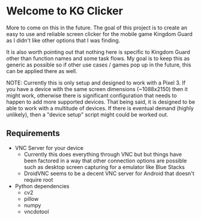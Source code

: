 # Welcome to KG Clicker

More to come on this in the future. The goal of this project is to create an easy to use and reliable screen clicker for the mobile game Kingdom Guard as I didn't like other options that I was finding.

It is also worth pointing out that nothing here is specific to Kingdom Guard other than function names and some task flows. My goal is to keep this as generic as possible so if other use cases / games pop up in the future, this can be applied there as well.

NOTE: Currently this is only setup and designed to work with a Pixel 3. If you have a device with the same screen dimensions (~1088x2150) then it might work, otherwise there is significant configuration that needs to happen to add more supported devices. That being said, it is designed to be able to work with a multitude of devices. If there is eventual demand (highly unlikely), then a "device setup" script might could be worked out.


## Requirements

 - VNC Server for your device
	 - Currently this does everything through VNC but but things have been factored in a way that other connection options are possible such as desktop screen capturing for a emulator like Blue Stacks
	 - DroidVNC seems to be a decent VNC server for Android that doesn't require root
 - Python dependencies
	 - cv2
	 - pillow
	 - numpy
	 - vncdotool